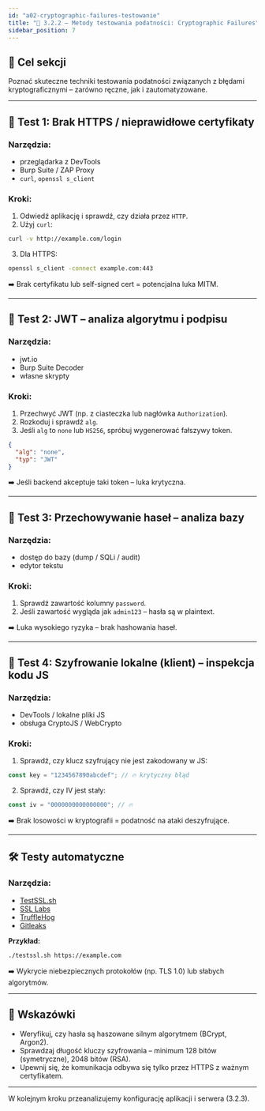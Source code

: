 ```yaml
---
id: "a02-cryptographic-failures-testowanie"
title: "🧪 3.2.2 – Metody testowania podatności: Cryptographic Failures"
sidebar_position: 7
---
```


## 🎯 Cel sekcji

Poznać skuteczne techniki testowania podatności związanych z błędami kryptograficznymi – zarówno ręczne, jak i zautomatyzowane.

---

## 🧪 Test 1: Brak HTTPS / nieprawidłowe certyfikaty

### Narzędzia:
- przeglądarka z DevTools
- Burp Suite / ZAP Proxy
- `curl`, `openssl s_client`

### Kroki:
1. Odwiedź aplikację i sprawdź, czy działa przez `HTTP`.
2. Użyj `curl`:
```bash
curl -v http://example.com/login
```
3. Dla HTTPS:
```bash
openssl s_client -connect example.com:443
```

➡️ Brak certyfikatu lub self-signed cert = potencjalna luka MITM.

---

## 🧪 Test 2: JWT – analiza algorytmu i podpisu

### Narzędzia:
- jwt.io
- Burp Suite Decoder
- własne skrypty

### Kroki:
1. Przechwyć JWT (np. z ciasteczka lub nagłówka `Authorization`).
2. Rozkoduj i sprawdź `alg`.
3. Jeśli `alg` to `none` lub `HS256`, spróbuj wygenerować fałszywy token.

```json
{
  "alg": "none",
  "typ": "JWT"
}
```

➡️ Jeśli backend akceptuje taki token – luka krytyczna.

---

## 🧪 Test 3: Przechowywanie haseł – analiza bazy

### Narzędzia:
- dostęp do bazy (dump / SQLi / audit)
- edytor tekstu

### Kroki:
1. Sprawdź zawartość kolumny `password`.
2. Jeśli zawartość wygląda jak `admin123` – hasła są w plaintext.

➡️ Luka wysokiego ryzyka – brak hashowania haseł.

---

## 🧪 Test 4: Szyfrowanie lokalne (klient) – inspekcja kodu JS

### Narzędzia:
- DevTools / lokalne pliki JS
- obsługa CryptoJS / WebCrypto

### Kroki:
1. Sprawdź, czy klucz szyfrujący nie jest zakodowany w JS:
```js
const key = "1234567890abcdef"; // 🔥 krytyczny błąd
```
2. Sprawdź, czy IV jest stały:
```js
const iv = "0000000000000000"; // 🔥
```

➡️ Brak losowości w kryptografii = podatność na ataki deszyfrujące.

---

## 🛠️ Testy automatyczne

### Narzędzia:
- [TestSSL.sh](https://testssl.sh/)
- [SSL Labs](https://www.ssllabs.com/ssltest/)
- [TruffleHog](https://github.com/trufflesecurity/trufflehog)
- [Gitleaks](https://github.com/gitleaks/gitleaks)

**Przykład:**
```bash
./testssl.sh https://example.com
```

➡️ Wykrycie niebezpiecznych protokołów (np. TLS 1.0) lub słabych algorytmów.

---

## 🧠 Wskazówki

- Weryfikuj, czy hasła są haszowane silnym algorytmem (BCrypt, Argon2).
- Sprawdzaj długość kluczy szyfrowania – minimum 128 bitów (symetryczne), 2048 bitów (RSA).
- Upewnij się, że komunikacja odbywa się tylko przez HTTPS z ważnym certyfikatem.

---

W kolejnym kroku przeanalizujemy konfigurację aplikacji i serwera (3.2.3).
